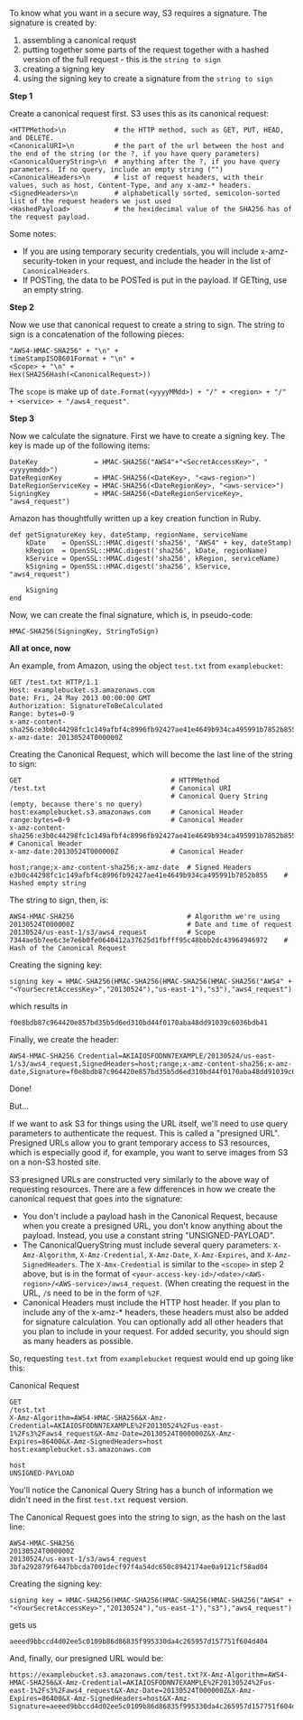 To know what you want in a secure way, S3 requires a signature. The signature is created by:

1. assembling a canonical requst
2. putting together some parts of the request together with a hashed version of the full request - this is the `string to sign`
3. creating a signing key
4. using the signing key to create a signature from the `string to sign`


**Step 1**

Create a canonical request first. S3 uses this as its canonical request:
```
<HTTPMethod>\n            # the HTTP method, such as GET, PUT, HEAD, and DELETE.
<CanonicalURI>\n          # the part of the url between the host and the end of the string (or the ?, if you have query parameters)
<CanonicalQueryString>\n  # anything after the ?, if you have query parameters. If no query, include an empty string ("")
<CanonicalHeaders>\n      # list of request headers, with their values, such as host, Content-Type, and any x-amz-* headers. 
<SignedHeaders>\n         # alphabetically sorted, semicolon-sorted list of the request headers we just used
<HashedPayload>           # the hexidecimal value of the SHA256 has of the request payload.
````

Some notes:

* If you are using temporary security credentials, you will include x-amz-security-token in your request, and include the header in the list of `CanonicalHeaders`.
* If POSTing, the data to be POSTed is put in the payload. If GETting, use an empty string.

**Step 2**

Now we use that canonical request to create a string to sign. The string to sign is a concatenation of the following pieces:
```
"AWS4-HMAC-SHA256" + "\n" +
timeStampISO8601Format + "\n" +
<Scope> + "\n" +
Hex(SHA256Hash(<CanonicalRequest>))
````

The `scope` is make up of `date.Format(<yyyyMMdd>) + "/" + <region> + "/" + <service> + "/aws4_request"`.

**Step 3**

Now we calculate the signature. First we have to create a signing key. The key is made up of the following items:
```
DateKey              = HMAC-SHA256("AWS4"+"<SecretAccessKey>", "<yyyymmdd>")
DateRegionKey        = HMAC-SHA256(<DateKey>, "<aws-region>")
DateRegionServiceKey = HMAC-SHA256(<DateRegionKey>, "<aws-service>")
SigningKey           = HMAC-SHA256(<DateRegionServiceKey>, "aws4_request")
```

Amazon has thoughtfully written up a key creation function in Ruby.

```
def getSignatureKey key, dateStamp, regionName, serviceName
    kDate    = OpenSSL::HMAC.digest('sha256', "AWS4" + key, dateStamp)
    kRegion  = OpenSSL::HMAC.digest('sha256', kDate, regionName)
    kService = OpenSSL::HMAC.digest('sha256', kRegion, serviceName)
    kSigning = OpenSSL::HMAC.digest('sha256', kService, "aws4_request")

    kSigning
end
```

Now, we can create the final signature, which is, in pseudo-code:
```
HMAC-SHA256(SigningKey, StringToSign)
```

**All at once, now**

An example, from Amazon, using the object `test.txt` from `examplebucket`:

```
GET /test.txt HTTP/1.1
Host: examplebucket.s3.amazonaws.com
Date: Fri, 24 May 2013 00:00:00 GMT
Authorization: SignatureToBeCalculated
Range: bytes=0-9 
x-amz-content-sha256:e3b0c44298fc1c149afbf4c8996fb92427ae41e4649b934ca495991b7852b855
x-amz-date: 20130524T000000Z 
```

Creating the Canonical Request, which will become the last line of the string to sign:
```
GET                                     # HTTPMethod
/test.txt                               # Canonical URI
                                        # Canonical Query String (empty, because there's no query)
host:examplebucket.s3.amazonaws.com     # Canonical Header
range:bytes=0-9                         # Canonical Header
x-amz-content-sha256:e3b0c44298fc1c149afbf4c8996fb92427ae41e4649b934ca495991b7852b855       # Canonical Header
x-amz-date:20130524T000000Z             # Canonical Header

host;range;x-amz-content-sha256;x-amz-date  # Signed Headers
e3b0c44298fc1c149afbf4c8996fb92427ae41e4649b934ca495991b7852b855    # Hashed empty string

```

The string to sign, then, is:
```
AWS4-HMAC-SHA256                            # Algorithm we're using
20130524T000000Z                            # Date and time of request
20130524/us-east-1/s3/aws4_request          # Scope
7344ae5b7ee6c3e7e6b0fe0640412a37625d1fbfff95c48bbb2dc43964946972    # Hash of the Canonical Request
```

Creating the signing key:
```
signing key = HMAC-SHA256(HMAC-SHA256(HMAC-SHA256(HMAC-SHA256("AWS4" + "<YourSecretAccessKey>","20130524"),"us-east-1"),"s3"),"aws4_request")
```
which results in
```
f0e8bdb87c964420e857bd35b5d6ed310bd44f0170aba48dd91039c6036bdb41
```

Finally, we create the header:
```
AWS4-HMAC-SHA256 Credential=AKIAIOSFODNN7EXAMPLE/20130524/us-east-1/s3/aws4_request,SignedHeaders=host;range;x-amz-content-sha256;x-amz-date,Signature=f0e8bdb87c964420e857bd35b5d6ed310bd44f0170aba48dd91039c6036bdb41
```

Done!




But...

If we want to ask S3 for things using the URL itself, we'll need to use query parameters to authenticate the request. This is called a "presigned URL". Presigned URLs allow you to grant temporary access to S3 resources, which is especially good if, for example, you want to serve images from S3 on a non-S3 hosted site.

S3 presigned URLs are constructed very similarly to the above way of requesting resources. There are a few differences in how we create the canonical request that goes into the signature:

* You don't include a payload hash in the Canonical Request, because when you create a presigned URL, you don't know anything about the payload. Instead, you use a constant string "UNSIGNED-PAYLOAD".
* The CanonicalQueryString must include several query parameters: `X-Amz-Algorithm`, `X-Amz-Credential`, `X-Amz-Date`, `X-Amz-Expires`, and `X-Amz-SignedHeaders`. The `X-Amx-Credential` is similar to the `<scope>` in step 2 above, but is in the format of `<your-access-key-id>/<date>/<AWS-region>/<AWS-service>/aws4_request`. (When creating the request in the URL, `/`s need to be in the form of `%2F`.
* Canonical Headers must include the HTTP host header. If you plan to include any of the x-amz-* headers, these headers must also be added for signature calculation. You can optionally add all other headers that you plan to include in your request. For added security, you should sign as many headers as possible.

So, requesting `test.txt` from `examplebucket` request would end up going like this:

Canonical Request
```
GET
/test.txt
X-Amz-Algorithm=AWS4-HMAC-SHA256&X-Amz-Credential=AKIAIOSFODNN7EXAMPLE%2F20130524%2Fus-east-1%2Fs3%2Faws4_request&X-Amz-Date=20130524T000000Z&X-Amz-Expires=86400&X-Amz-SignedHeaders=host
host:examplebucket.s3.amazonaws.com

host
UNSIGNED-PAYLOAD
```
You'll notice the Canonical Query String has a bunch of information we didn't need in the first `test.txt` request version.

The Canonical Request goes into the string to sign, as the hash on the last line:
```
AWS4-HMAC-SHA256
20130524T000000Z
20130524/us-east-1/s3/aws4_request
3bfa292879f6447bbcda7001decf97f4a54dc650c8942174ae0a9121cf58ad04
```

Creating the signing key:
```
signing key = HMAC-SHA256(HMAC-SHA256(HMAC-SHA256(HMAC-SHA256("AWS4" + "<YourSecretAccessKey>","20130524"),"us-east-1"),"s3"),"aws4_request")
```
gets us
```
aeeed9bbccd4d02ee5c0109b86d86835f995330da4c265957d157751f604d404
```

And, finally, our presigned URL would be:
```
https://examplebucket.s3.amazonaws.com/test.txt?X-Amz-Algorithm=AWS4-HMAC-SHA256&X-Amz-Credential=AKIAIOSFODNN7EXAMPLE%2F20130524%2Fus-east-1%2Fs3%2Faws4_request&X-Amz-Date=20130524T000000Z&X-Amz-Expires=86400&X-Amz-SignedHeaders=host&X-Amz-Signature=aeeed9bbccd4d02ee5c0109b86d86835f995330da4c265957d157751f604d404
```